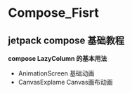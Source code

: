 # Compose_Fisrt
## jetpack compose 基础教程
**compose LazyColumn 的基本用法**
- AnimationScreen 基础动画
- CanvasExplame Canvas画布动画
